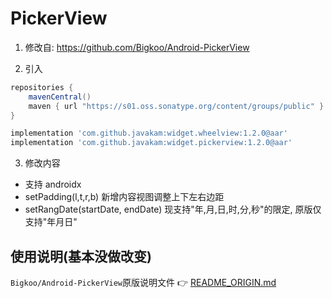 # PickerView

1. 修改自: <https://github.com/Bigkoo/Android-PickerView>

2. 引入

```groovy
repositories {
    mavenCentral()
    maven { url "https://s01.oss.sonatype.org/content/groups/public" }
}
```

```groovy
implementation 'com.github.javakam:widget.wheelview:1.2.0@aar'
implementation 'com.github.javakam:widget.pickerview:1.2.0@aar'
```

3. 修改内容

- 支持 androidx
- setPadding(l,t,r,b) 新增内容视图调整上下左右边距
- setRangDate(startDate, endDate) 现支持"年,月,日,时,分,秒"的限定, 原版仅支持"年月日"

## 使用说明(基本没做改变)

`Bigkoo/Android-PickerView`原版说明文件
👉 [README_ORIGIN.md](https://github.com/javakam/PickerView/blob/master/README_ORIGIN.md)